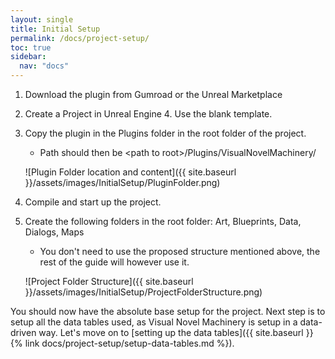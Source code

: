 ```yaml
---
layout: single
title: Initial Setup
permalink: /docs/project-setup/
toc: true
sidebar:
  nav: "docs"
---
```



1. Download the plugin from Gumroad or the Unreal Marketplace
2. Create a Project in Unreal Engine 4. Use the blank template.
3. Copy the plugin in the Plugins folder in the root folder of the project.
    - Path should then be \<path to root\>/Plugins/VisualNovelMachinery/
    
    ![Plugin Folder location and content]({{ site.baseurl }}/assets/images/InitialSetup/PluginFolder.png)
4. Compile and start up the project.
5. Create the following folders in the root folder: Art, Blueprints, Data, Dialogs, Maps
    - You don't need to use the proposed structure mentioned above, the rest of the guide will however use it.
    
    ![Project Folder Structure]({{ site.baseurl }}/assets/images/InitialSetup/ProjectFolderStructure.png)

You should now have the absolute base setup for the project. Next step is to setup all the data tables used, as Visual Novel Machinery is setup in a data-driven way. Let's move on to [setting up the data tables]({{ site.baseurl }}{% link docs/project-setup/setup-data-tables.md %}).